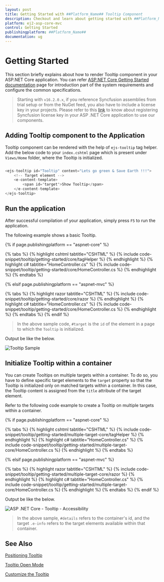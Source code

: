 ```yaml
---
layout: post
title: Getting Started with ##Platform_Name## Tooltip Component
description: Checkout and learn about getting started with ##Platform_Name## Tooltip component of Syncfusion, and more details.
platform: ej2-asp-core-mvc
control: Getting Started
publishingplatform: ##Platform_Name##
documentation: ug
---
```



# Getting Started

This section briefly explains about how to render Tooltip component in your ASP.NET Core application. You can refer [ASP.NET Core Getting Started documentation](../getting-started/) page for introduction part of the system requirements and configure the common specifications.

> Starting with `v16.2.0.x`, if you reference Syncfusion assemblies from trial setup or from the NuGet feed, you also have to include a license key in your projects. Please refer to this [link](https://help.syncfusion.com/common/essential-studio/licensing/license-key) to know about registering Syncfusion license key in your ASP .NET Core application to use our components.

## Adding Tooltip component to the Application

Tooltip component can be rendered with the help of `ejs-tooltip` tag helper. Add the below code to your `index.cshtml` page which is present under `Views/Home` folder, where the Tooltip is initialized.

```cs

<ejs-tooltip id="Tooltip" content="Lets go green & Save Earth !!!">
    <!-- Target element -->
    <e-content-template>
        <span id='target'>Show Tooltip</span>
    </e-content-template>
</ejs-tooltip>

```

## Run the application

 After successful compilation of your application, simply press `F5` to run the application.

The following example shows a basic Tooltip.

{% if page.publishingplatform == "aspnet-core" %}

{% tabs %}
{% highlight cshtml tabtitle="CSHTML" %}
{% include code-snippet/tooltip/getting-started/core/tagHelper %}
{% endhighlight %}
{% highlight c# tabtitle="HomeController.cs" %}
{% include code-snippet/tooltip/getting-started/core/HomeController.cs %}
{% endhighlight %}
{% endtabs %}

{% elsif page.publishingplatform == "aspnet-mvc" %}

{% tabs %}
{% highlight razor tabtitle="CSHTML" %}
{% include code-snippet/tooltip/getting-started/core/razor %}
{% endhighlight %}
{% highlight c# tabtitle="HomeController.cs" %}
{% include code-snippet/tooltip/getting-started/core/HomeController.cs %}
{% endhighlight %}
{% endtabs %}
{% endif %}



> In the above sample code, `#target` is the `id` of the element in a page to which the `Tooltip` is initialized.

Output be like the below.

![Tooltip Sample](./images/tooltip.PNG)

## Initialize Tooltip within a container

You can create Tooltips on multiple targets within a container. To do so, you have to define specific target elements to the `target`
property so that the Tooltip is initialized only on matched targets within a container. In this case, the Tooltip content is assigned from the `title` attribute of the target element.

Refer to the following code example to create a Tooltip on multiple targets within a container.

{% if page.publishingplatform == "aspnet-core" %}

{% tabs %}
{% highlight cshtml tabtitle="CSHTML" %}
{% include code-snippet/tooltip/getting-started/multiple-target-core/tagHelper %}
{% endhighlight %}
{% highlight c# tabtitle="HomeController.cs" %}
{% include code-snippet/tooltip/getting-started/multiple-target-core/HomeController.cs %}
{% endhighlight %}
{% endtabs %}

{% elsif page.publishingplatform == "aspnet-mvc" %}

{% tabs %}
{% highlight razor tabtitle="CSHTML" %}
{% include code-snippet/tooltip/getting-started/multiple-target-core/razor %}
{% endhighlight %}
{% highlight c# tabtitle="HomeController.cs" %}
{% include code-snippet/tooltip/getting-started/multiple-target-core/HomeController.cs %}
{% endhighlight %}
{% endtabs %}
{% endif %}



Output be like the below.

![ASP .NET Core - Tooltip - Accessibility](./images/tooltip-container.png)

> In the above sample, `#details` refers to the container's id, and the target `.e-info` refers to the target elements available within that container.

## See Also

[Positioning Tooltip](./position)

[Tooltip Open Mode](./open-mode)

[Customize the Tooltip](./customization)